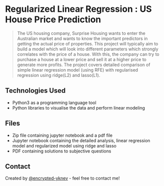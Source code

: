 # Regularized Linear Regression : US House Price Prediction
> The US housing company, Surprise Housing wants to enter the Australian market and wants to know the important predictors in getting the actual price of properties. This project will typically aim to build a model which will look into different parameters which strongly correlates with the price of a house.
> With this, the company can try to purchase a house at a lower price and sell it at a higher price to generate more profits.
> The project covers detailed comparison of simple linear regression model (using RFE) with regularised regression using ridge(L2) and lasso(L1). 

## Technologies Used
- Python3 as a programming language tool
- Python libraries to visualise the data and perform linear modeling  

## Files
- Zip file containing jupyter notebook and a pdf file
- Jupyter notebook containing the detailed analysis, linear regression model and regularized model using ridge and lasso
- PDF containing solutions to subjective questions

## Contact
Created by [@encrypted-yknev](https://github.com/encrypted-yknev) - feel free to contact me!